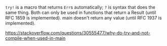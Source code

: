 `try!` is a macro that returns `Err`s automatically; `?` is syntax that does the same thing. Both can only be used in functions that return a Result (until RFC 1859 is implemented). main doesn't return any value (until RFC 1937 is implemented).

https://stackoverflow.com/questions/30555477/why-do-try-and-not-compile-when-used-in-main